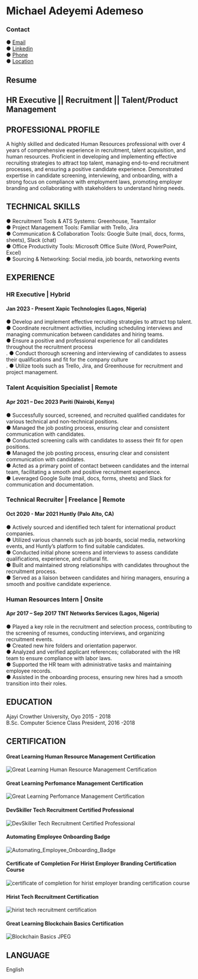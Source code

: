 # Michael Adeyemi Ademeso
### Contact
● [Email](ademesomichael2@gmail.com)</br>
● [Linkedin](https://www.linkedin.com/in/michael-ademeso/)</br>
● [Phone](+2349123559437)</br>
● [Location](Lagos)

## Resume

## HR Executive || Recruitment || Talent/Product Management

## PROFESSIONAL PROFILE
A highly skilled and dedicated Human Resources professional with over 4 years of comprehensive experience in recruitment, talent acquisition, and human resources. Proficient in developing and implementing effective recruiting strategies to attract top talent, managing end-to-end recruitment processes, and ensuring a positive candidate experience. Demonstrated expertise in candidate screening, interviewing, and onboarding, with a strong focus on compliance with employment laws, promoting employer branding and collaborating with stakeholders to understand hiring needs.

## TECHNICAL SKILLS
● Recruitment Tools & ATS Systems: Greenhouse, Teamtailor</br>
● Project Management Tools: Familiar with Trello, Jira</br>
● Communication & Collaboration Tools: Google Suite (mail, docs, forms, sheets), Slack (chat)</br>
● Office Productivity Tools: Microsoft Office Suite (Word, PowerPoint, Excel)</br>
● Sourcing & Networking: Social media, job boards, networking events</br>

## EXPERIENCE

### HR Executive | Hybrid
#### Jan 2023 - Present Xapic Technologies (Lagos, Nigeria)
● Develop and implement effective recruiting strategies to attract top talent.</br>
● Coordinate recruitment activities, including scheduling interviews and managing communication between candidates
  and hiring teams.</br>
● Ensure a positive and professional experience for all candidates throughout the recruitment process</br>.
● Conduct thorough screening and interviewing of candidates to assess their qualifications and fit for the company culture</br>.
● Utilize tools such as Trello, Jira, and Greenhouse for recruitment and project management.

### Talent Acquisition Specialist | Remote
#### Apr 2021 – Dec 2023 Pariti (Nairobi, Kenya)
● Successfully sourced, screened, and recruited qualified candidates for various technical and non-technical positions.</br>
● Managed the job posting process, ensuring clear and consistent communication with candidates.</br>
● Conducted screening calls with candidates to assess their fit for open positions.</br>
● Managed the job posting process, ensuring clear and consistent communication with candidates.</br>
● Acted as a primary point of contact between candidates and the internal team, facilitating a smooth and positive
  recruitment experience.</br>
● Leveraged Google Suite (mail, docs, forms, sheets) and Slack for communication and documentation.

### Technical Recruiter | Freelance | Remote
#### Oct 2020 - Mar 2021 Huntly (Palo Alto, CA)
● Actively sourced and identified tech talent for international product companies.</br>
● Utilized various channels such as job boards, social media, networking events, and Huntly’s platform to find suitable
  candidates.</br>
● Conducted initial phone screens and interviews to assess candidate qualifications, experience, and cultural fit.</br>
● Built and maintained strong relationships with candidates throughout the recruitment process.</br>
● Served as a liaison between candidates and hiring managers, ensuring a smooth and positive candidate experience.

### Human Resources Intern | Onsite
#### Apr 2017 – Sep 2017 TNT Networks Services (Lagos, Nigeria)
● Played a key role in the recruitment and selection process, contributing to the screening of resumes, conducting
  interviews, and organizing recruitment events.</br>
● Created new hire folders and orientation paperwor.</br>
● Analyzed and verified applicant references; collaborated with the HR team to ensure compliance with labor laws.</br>
● Supported the HR team with administrative tasks and maintaining employee records.</br>
● Assisted in the onboarding process, ensuring new hires had a smooth transition into their roles.
  
## EDUCATION
Ajayi Crowther University, Oyo             2015 - 2018</br>
B.Sc. Computer Science
Class President, 2016 -2018

## CERTIFICATION
#### Great Learning Human Resource Management Certification
![Great Learning Human Resource Management Certification](/Certifications/Human_Resource_Management.png)
#### Great Learning Perfomance Management Certification
![Great Learning Perfomance Management Certification](/Certifications/Performance_Management.png)
#### DevSkiller Tech Recruitment Certified Professional
![DevSkiller Tech Recruitment Certified Professional](/Certifications/Tech_Recruitment_Badge.png)
#### Automating Employee Onboarding Badge
![Automating_Employee_Onboarding_Badge](/Certifications/Airslate.jpeg)
#### Certificate of Completion For Hirist Employer Branding Certification Course
![certificate of completion for hirist employer branding certification course](/Certifications/Hirist_employer_branding.jpeg)
#### Hirist Tech Recruitment Certification
![hirist tech recruitment certification](/Certifications/Hirist_tech_recruiter.jpeg)
#### Great Learning Blockchain Basics Certification
![Blockchain Basics JPEG](https://github.com/user-attachments/assets/02c9683a-af32-405d-adaf-380ee79ac4c9)


## LANGUAGE
English

